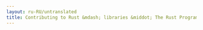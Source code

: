 ```yaml
---
layout: ru-RU/untranslated
title: Contributing to Rust &mdash; libraries &middot; The Rust Programming Language
---
```

